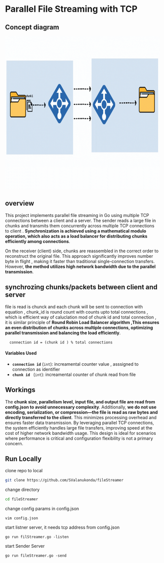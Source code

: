 
# Parallel File Streaming with TCP 

## Concept diagram
<div align="center">
  <img src="./demo.gif" alt="Architecture Diagrams" width =900 height =500>
</div>

## overview
This project implements parallel file streaming in Go using multiple TCP connections between a client and a server. The sender reads a large file in chunks and transmits them concurrently across multiple TCP connections to client . __Synchronization is achieved using a mathematical modulo operation, which also acts as a load balancer for distributing chunks efficiently among connections__.

On the receiver (client) side, chunks are reassembled in the correct order to reconstruct the original file. This approach significantly improves number byte in flight , making it faster than traditional single-connection transfers. However, __the method utilizes high network bandwidth due to the parallel transmission__.



## synchrozing chunks/packets between client and server 

file is read is chunck and each chunk will be sent to connection with  equation , chunk_id is round count with counts upto total connections , which is efficient way of caluclation mod of chunk id and total connection , it is similar principle of __Round Robin Load Balancer algorithm ,This ensures an even distribution of chunks across multiple connections, optimizing parallel transmission and balancing the load efficiently__.
```
  connection id = (chunk id ) % total connections 
```


#### Variables Used

- **`connection id`** (`int`): increamental counter value , asssigned to connection as identifier 
- **`chunk id `** (`int`): increamental counter of chunk read from file 


## Workings 

The __chunk size, parallelism level, input file, and output file are read from config.json to avoid unnecessary complexity__. Additionally, __we do not use encoding, serialization, or compression—the file is read as raw bytes and directly transferred to the client__. This minimizes processing overhead and ensures faster data transmission. By leveraging parallel TCP connections, the system efficiently handles large file transfers, improving speed at the cost of higher network bandwidth usage. This design is ideal for scenarios where performance is critical and configuration flexibility is not a primary concern.


## Run Locally

clone repo to local
``` bash
git clone https://github.com/SValanukonda/fileStreamer
```

change directory
``` bash
cd fileStreamer
```

change config params in config.json 

```
vim config.json
```
start listner server, it needs tcp address from config.json
```
go run filStreamer.go -listen
```

start Sender Server 
```
go run fileStreamer.go -send
```

